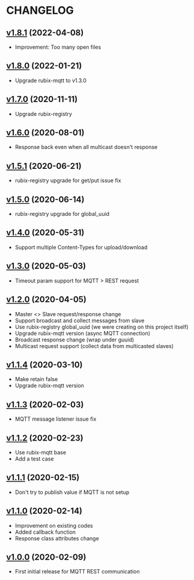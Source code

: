 # CHANGELOG
## [v1.8.1](https://github.com/NubeIO/mqtt-rest-bridge/tree/v1.8.1) (2022-04-08)
- Improvement: Too many open files

## [v1.8.0](https://github.com/NubeIO/mqtt-rest-bridge/tree/v1.8.0) (2022-01-21)
- Upgrade rubix-mqtt to v1.3.0

## [v1.7.0](https://github.com/NubeIO/mqtt-rest-bridge/tree/v1.7.0) (2020-11-11)
- Upgrade rubix-registry

## [v1.6.0](https://github.com/NubeIO/mqtt-rest-bridge/tree/v1.6.0) (2020-08-01)
- Response back even when all multicast doesn't response

## [v1.5.1](https://github.com/NubeIO/mqtt-rest-bridge/tree/v1.5.1) (2020-06-21)
- rubix-registry upgrade for get/put issue fix

## [v1.5.0](https://github.com/NubeIO/mqtt-rest-bridge/tree/v1.5.0) (2020-06-14)
- rubix-registry upgrade for global_uuid

## [v1.4.0](https://github.com/NubeIO/mqtt-rest-bridge/tree/v1.4.0) (2020-05-31)
- Support multiple Content-Types for upload/download

## [v1.3.0](https://github.com/NubeIO/mqtt-rest-bridge/tree/v1.3.0) (2020-05-03)
- Timeout param support for MQTT > REST request

## [v1.2.0](https://github.com/NubeIO/mqtt-rest-bridge/tree/v1.2.0) (2020-04-05)
- Master <> Slave request/response change
- Support broadcast and collect messages from slave
- Use rubix-registry global_uuid (we were creating on this project itself)
- Upgrade rubix-mqtt version (async MQTT connection)
- Broadcast response change (wrap under guuid)
- Multicast request support (collect data from multicasted slaves)

## [v1.1.4](https://github.com/NubeIO/mqtt-rest-bridge/tree/v1.1.4) (2020-03-10)
- Make retain false
- Upgrade rubix-mqtt version

## [v1.1.3](https://github.com/NubeIO/mqtt-rest-bridge/tree/v1.1.3) (2020-02-03)
- MQTT message listener issue fix

## [v1.1.2](https://github.com/NubeIO/mqtt-rest-bridge/tree/v1.1.2) (2020-02-23)
- Use rubix-mqtt base
- Add a test case

## [v1.1.1](https://github.com/NubeIO/mqtt-rest-bridge/tree/v1.1.1) (2020-02-15)
- Don't try to publish value if MQTT is not setup

## [v1.1.0](https://github.com/NubeIO/mqtt-rest-bridge/tree/v1.1.0) (2020-02-14)
- Improvement on existing codes
- Added callback function
- Response class attributes change

## [v1.0.0](https://github.com/NubeIO/mqtt-rest-bridge/tree/v1.0.0) (2020-02-09)
- First initial release for MQTT REST communication
